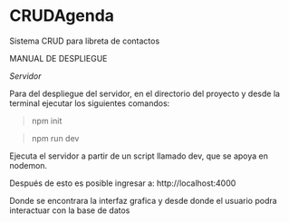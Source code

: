 # CRUDAgenda
Sistema CRUD para libreta de contactos

MANUAL DE DESPLIEGUE

*Servidor*


Para del despliegue del servidor, en el directorio del proyecto y desde la terminal ejecutar los siguientes comandos:

>npm init

>npm run dev

Ejecuta el servidor a partir de un script llamado dev, que se apoya en nodemon.

Después de esto es posible ingresar a:
http://localhost:4000

Donde se encontrara la interfaz grafica y desde donde el usuario podra interactuar con la base de datos
